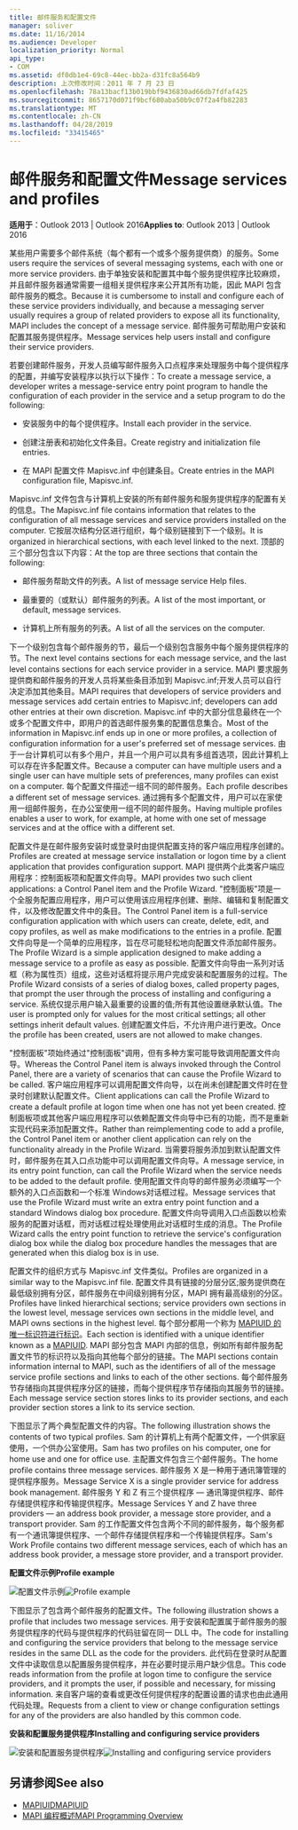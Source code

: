 ```yaml
---
title: 邮件服务和配置文件
manager: soliver
ms.date: 11/16/2014
ms.audience: Developer
localization_priority: Normal
api_type:
- COM
ms.assetid: df0db1e4-69c8-44ec-bb2a-d31fc8a564b9
description: 上次修改时间：2011 年 7 月 23 日
ms.openlocfilehash: 78a13bacf13b019bbf9436830ad66db7fdfaf425
ms.sourcegitcommit: 8657170d071f9bcf680aba50b9c07f2a4fb82283
ms.translationtype: MT
ms.contentlocale: zh-CN
ms.lasthandoff: 04/28/2019
ms.locfileid: "33415465"
---
```

# <a name="message-services-and-profiles"></a><span data-ttu-id="5e348-103">邮件服务和配置文件</span><span class="sxs-lookup"><span data-stu-id="5e348-103">Message services and profiles</span></span>
  
<span data-ttu-id="5e348-104">**适用于**：Outlook 2013 | Outlook 2016</span><span class="sxs-lookup"><span data-stu-id="5e348-104">**Applies to**: Outlook 2013 | Outlook 2016</span></span> 
  
<span data-ttu-id="5e348-105">某些用户需要多个邮件系统（每个都有一个或多个服务提供商）的服务。</span><span class="sxs-lookup"><span data-stu-id="5e348-105">Some users require the services of several messaging systems, each with one or more service providers.</span></span> <span data-ttu-id="5e348-106">由于单独安装和配置其中每个服务提供程序比较麻烦，并且邮件服务器通常需要一组相关提供程序来公开其所有功能，因此 MAPI 包含邮件服务的概念。</span><span class="sxs-lookup"><span data-stu-id="5e348-106">Because it is cumbersome to install and configure each of these service providers individually, and because a messaging server usually requires a group of related providers to expose all its functionality, MAPI includes the concept of a message service.</span></span> <span data-ttu-id="5e348-107">邮件服务可帮助用户安装和配置其服务提供程序。</span><span class="sxs-lookup"><span data-stu-id="5e348-107">Message services help users install and configure their service providers.</span></span>
  
<span data-ttu-id="5e348-108">若要创建邮件服务，开发人员编写邮件服务入口点程序来处理服务中每个提供程序的配置，并编写安装程序以执行以下操作：</span><span class="sxs-lookup"><span data-stu-id="5e348-108">To create a message service, a developer writes a message-service entry point program to handle the configuration of each provider in the service and a setup program to do the following:</span></span>
  
- <span data-ttu-id="5e348-109">安装服务中的每个提供程序。</span><span class="sxs-lookup"><span data-stu-id="5e348-109">Install each provider in the service.</span></span>
    
- <span data-ttu-id="5e348-110">创建注册表和初始化文件条目。</span><span class="sxs-lookup"><span data-stu-id="5e348-110">Create registry and initialization file entries.</span></span>
    
- <span data-ttu-id="5e348-111">在 MAPI 配置文件 Mapisvc.inf 中创建条目。</span><span class="sxs-lookup"><span data-stu-id="5e348-111">Create entries in the MAPI configuration file, Mapisvc.inf.</span></span>
    
<span data-ttu-id="5e348-112">Mapisvc.inf 文件包含与计算机上安装的所有邮件服务和服务提供程序的配置有关的信息。</span><span class="sxs-lookup"><span data-stu-id="5e348-112">The Mapisvc.inf file contains information that relates to the configuration of all message services and service providers installed on the computer.</span></span> <span data-ttu-id="5e348-113">它按层次结构分区进行组织，每个级别链接到下一个级别。</span><span class="sxs-lookup"><span data-stu-id="5e348-113">It is organized in hierarchical sections, with each level linked to the next.</span></span> <span data-ttu-id="5e348-114">顶部的三个部分包含以下内容：</span><span class="sxs-lookup"><span data-stu-id="5e348-114">At the top are three sections that contain the following:</span></span> 
  
- <span data-ttu-id="5e348-115">邮件服务帮助文件的列表。</span><span class="sxs-lookup"><span data-stu-id="5e348-115">A list of message service Help files.</span></span>
    
- <span data-ttu-id="5e348-116">最重要的（或默认）邮件服务的列表。</span><span class="sxs-lookup"><span data-stu-id="5e348-116">A list of the most important, or default, message services.</span></span>
    
- <span data-ttu-id="5e348-117">计算机上所有服务的列表。</span><span class="sxs-lookup"><span data-stu-id="5e348-117">A list of all the services on the computer.</span></span>
    
<span data-ttu-id="5e348-118">下一个级别包含每个邮件服务的节，最后一个级别包含服务中每个服务提供程序的节。</span><span class="sxs-lookup"><span data-stu-id="5e348-118">The next level contains sections for each message service, and the last level contains sections for each service provider in a service.</span></span> <span data-ttu-id="5e348-119">MAPI 要求服务提供商和邮件服务的开发人员将某些条目添加到 Mapisvc.inf;开发人员可以自行决定添加其他条目。</span><span class="sxs-lookup"><span data-stu-id="5e348-119">MAPI requires that developers of service providers and message services add certain entries to Mapisvc.inf; developers can add other entries at their own discretion.</span></span> <span data-ttu-id="5e348-120">Mapisvc.inf 中的大部分信息最终在一个或多个配置文件中，即用户的首选邮件服务集的配置信息集合。</span><span class="sxs-lookup"><span data-stu-id="5e348-120">Most of the information in Mapisvc.inf ends up in one or more profiles, a collection of configuration information for a user's preferred set of message services.</span></span> <span data-ttu-id="5e348-121">由于一台计算机可以有多个用户，并且一个用户可以具有多组首选项，因此计算机上可以存在许多配置文件。</span><span class="sxs-lookup"><span data-stu-id="5e348-121">Because a computer can have multiple users and a single user can have multiple sets of preferences, many profiles can exist on a computer.</span></span> <span data-ttu-id="5e348-122">每个配置文件描述一组不同的邮件服务。</span><span class="sxs-lookup"><span data-stu-id="5e348-122">Each profile describes a different set of message services.</span></span> <span data-ttu-id="5e348-123">通过拥有多个配置文件，用户可以在家使用一组邮件服务，在办公室使用一组不同的邮件服务。</span><span class="sxs-lookup"><span data-stu-id="5e348-123">Having multiple profiles enables a user to work, for example, at home with one set of message services and at the office with a different set.</span></span>
  
<span data-ttu-id="5e348-124">配置文件是在邮件服务安装时或登录时由提供配置支持的客户端应用程序创建的。</span><span class="sxs-lookup"><span data-stu-id="5e348-124">Profiles are created at message service installation or logon time by a client application that provides configuration support.</span></span> <span data-ttu-id="5e348-125">MAPI 提供两个此类客户端应用程序：控制面板项和配置文件向导。</span><span class="sxs-lookup"><span data-stu-id="5e348-125">MAPI provides two such client applications: a Control Panel item and the Profile Wizard.</span></span> <span data-ttu-id="5e348-126">"控制面板"项是一个全服务配置应用程序，用户可以使用该应用程序创建、删除、编辑和复制配置文件，以及修改配置文件中的条目。</span><span class="sxs-lookup"><span data-stu-id="5e348-126">The Control Panel item is a full-service configuration application with which users can create, delete, edit, and copy profiles, as well as make modifications to the entries in a profile.</span></span> <span data-ttu-id="5e348-127">配置文件向导是一个简单的应用程序，旨在尽可能轻松地向配置文件添加邮件服务。</span><span class="sxs-lookup"><span data-stu-id="5e348-127">The Profile Wizard is a simple application designed to make adding a message service to a profile as easy as possible.</span></span> <span data-ttu-id="5e348-128">配置文件向导由一系列对话框（称为属性页）组成，这些对话框将提示用户完成安装和配置服务的过程。</span><span class="sxs-lookup"><span data-stu-id="5e348-128">The Profile Wizard consists of a series of dialog boxes, called property pages, that prompt the user through the process of installing and configuring a service.</span></span> <span data-ttu-id="5e348-129">系统仅提示用户输入最重要的设置的值;所有其他设置继承默认值。</span><span class="sxs-lookup"><span data-stu-id="5e348-129">The user is prompted only for values for the most critical settings; all other settings inherit default values.</span></span> <span data-ttu-id="5e348-130">创建配置文件后，不允许用户进行更改。</span><span class="sxs-lookup"><span data-stu-id="5e348-130">Once the profile has been created, users are not allowed to make changes.</span></span> 
  
<span data-ttu-id="5e348-131">"控制面板"项始终通过"控制面板"调用，但有多种方案可能导致调用配置文件向导。</span><span class="sxs-lookup"><span data-stu-id="5e348-131">Whereas the Control Panel item is always invoked through the Control Panel, there are a variety of scenarios that can cause the Profile Wizard to be called.</span></span> <span data-ttu-id="5e348-132">客户端应用程序可以调用配置文件向导，以在尚未创建配置文件时在登录时创建默认配置文件。</span><span class="sxs-lookup"><span data-stu-id="5e348-132">Client applications can call the Profile Wizard to create a default profile at logon time when one has not yet been created.</span></span> <span data-ttu-id="5e348-133">控制面板项或其他客户端应用程序可以依赖配置文件向导中已有的功能，而不是重新实现代码来添加配置文件。</span><span class="sxs-lookup"><span data-stu-id="5e348-133">Rather than reimplementing code to add a profile, the Control Panel item or another client application can rely on the functionality already in the Profile Wizard.</span></span> <span data-ttu-id="5e348-134">当需要将服务添加到默认配置文件时，邮件服务在其入口点功能中可以调用配置文件向导。</span><span class="sxs-lookup"><span data-stu-id="5e348-134">A message service, in its entry point function, can call the Profile Wizard when the service needs to be added to the default profile.</span></span> <span data-ttu-id="5e348-135">使用配置文件向导的邮件服务必须编写一个额外的入口点函数和一个标准 Windows对话框过程。</span><span class="sxs-lookup"><span data-stu-id="5e348-135">Message services that use the Profile Wizard must write an extra entry point function and a standard Windows dialog box procedure.</span></span> <span data-ttu-id="5e348-136">配置文件向导调用入口点函数以检索服务的配置对话框，而对话框过程处理使用此对话框时生成的消息。</span><span class="sxs-lookup"><span data-stu-id="5e348-136">The Profile Wizard calls the entry point function to retrieve the service's configuration dialog box while the dialog box procedure handles the messages that are generated when this dialog box is in use.</span></span> 
  
<span data-ttu-id="5e348-137">配置文件的组织方式与 Mapisvc.inf 文件类似。</span><span class="sxs-lookup"><span data-stu-id="5e348-137">Profiles are organized in a similar way to the Mapisvc.inf file.</span></span> <span data-ttu-id="5e348-138">配置文件具有链接的分层分区;服务提供商在最低级别拥有分区，邮件服务在中间级别拥有分区，MAPI 拥有最高级别的分区。</span><span class="sxs-lookup"><span data-stu-id="5e348-138">Profiles have linked hierarchical sections; service providers own sections in the lowest level, message services own sections in the middle level, and MAPI owns sections in the highest level.</span></span> <span data-ttu-id="5e348-139">每个部分都用一个称为 [MAPIUID 的唯一标识符进行标识](mapiuid.md)。</span><span class="sxs-lookup"><span data-stu-id="5e348-139">Each section is identified with a unique identifier known as a [MAPIUID](mapiuid.md).</span></span> <span data-ttu-id="5e348-140">MAPI 部分包含 MAPI 内部的信息，例如所有邮件服务配置文件节的标识符以及指向其他每个部分的链接。</span><span class="sxs-lookup"><span data-stu-id="5e348-140">The MAPI sections contain information internal to MAPI, such as the identifiers of all of the message service profile sections and links to each of the other sections.</span></span> <span data-ttu-id="5e348-141">每个邮件服务节存储指向其提供程序分区的链接，而每个提供程序节存储指向其服务节的链接。</span><span class="sxs-lookup"><span data-stu-id="5e348-141">Each message service section stores links to its provider sections, and each provider section stores a link to its service section.</span></span> 
  
<span data-ttu-id="5e348-142">下图显示了两个典型配置文件的内容。</span><span class="sxs-lookup"><span data-stu-id="5e348-142">The following illustration shows the contents of two typical profiles.</span></span> <span data-ttu-id="5e348-143">Sam 的计算机上有两个配置文件，一个供家庭使用，一个供办公室使用。</span><span class="sxs-lookup"><span data-stu-id="5e348-143">Sam has two profiles on his computer, one for home use and one for office use.</span></span> <span data-ttu-id="5e348-144">主配置文件包含三个邮件服务。</span><span class="sxs-lookup"><span data-stu-id="5e348-144">The home profile contains three message services.</span></span> <span data-ttu-id="5e348-145">邮件服务 X 是一种用于通讯簿管理的提供程序服务。</span><span class="sxs-lookup"><span data-stu-id="5e348-145">Message Service X is a single provider service for address book management.</span></span> <span data-ttu-id="5e348-146">邮件服务 Y 和 Z 有三个提供程序 — 通讯簿提供程序、邮件存储提供程序和传输提供程序。</span><span class="sxs-lookup"><span data-stu-id="5e348-146">Message Services Y and Z have three providers — an address book provider, a message store provider, and a transport provider.</span></span> <span data-ttu-id="5e348-147">Sam 的工作配置文件包含两个不同的邮件服务，每个服务都有一个通讯簿提供程序、一个邮件存储提供程序和一个传输提供程序。</span><span class="sxs-lookup"><span data-stu-id="5e348-147">Sam's Work Profile contains two different message services, each of which has an address book provider, a message store provider, and a transport provider.</span></span> 
  
<span data-ttu-id="5e348-148">**配置文件示例**</span><span class="sxs-lookup"><span data-stu-id="5e348-148">**Profile example**</span></span>
  
<span data-ttu-id="5e348-149">![配置文件示例](media/amapi_56.gif "配置文件示例")</span><span class="sxs-lookup"><span data-stu-id="5e348-149">![Profile example](media/amapi_56.gif "Profile example")</span></span>
  
<span data-ttu-id="5e348-150">下图显示了包含两个邮件服务的配置文件。</span><span class="sxs-lookup"><span data-stu-id="5e348-150">The following illustration shows a profile that includes two message services.</span></span> <span data-ttu-id="5e348-151">用于安装和配置属于邮件服务的服务提供程序的代码与提供程序的代码驻留在同一 DLL 中。</span><span class="sxs-lookup"><span data-stu-id="5e348-151">The code for installing and configuring the service providers that belong to the message service resides in the same DLL as the code for the providers.</span></span> <span data-ttu-id="5e348-152">此代码在登录时从配置文件中读取信息以配置服务提供程序，并在必要时提示用户缺少信息。</span><span class="sxs-lookup"><span data-stu-id="5e348-152">This code reads information from the profile at logon time to configure the service providers, and it prompts the user, if possible and necessary, for missing information.</span></span> <span data-ttu-id="5e348-153">来自客户端的查看或更改任何提供程序的配置设置的请求也由此通用代码处理。</span><span class="sxs-lookup"><span data-stu-id="5e348-153">Requests from a client to view or change configuration settings for any of the providers are also handled by this common code.</span></span>
  
<span data-ttu-id="5e348-154">**安装和配置服务提供程序**</span><span class="sxs-lookup"><span data-stu-id="5e348-154">**Installing and configuring service providers**</span></span>
  
<span data-ttu-id="5e348-155">![安装和配置服务提供程序](media/amapi_55.gif "安装和配置服务提供程序")</span><span class="sxs-lookup"><span data-stu-id="5e348-155">![Installing and configuring service providers](media/amapi_55.gif "Installing and configuring service providers")</span></span>
  
## <a name="see-also"></a><span data-ttu-id="5e348-156">另请参阅</span><span class="sxs-lookup"><span data-stu-id="5e348-156">See also</span></span>

- [<span data-ttu-id="5e348-157">MAPIUID</span><span class="sxs-lookup"><span data-stu-id="5e348-157">MAPIUID</span></span>](mapiuid.md)
- [<span data-ttu-id="5e348-158">MAPI 编程概述</span><span class="sxs-lookup"><span data-stu-id="5e348-158">MAPI Programming Overview</span></span>](mapi-programming-overview.md)

